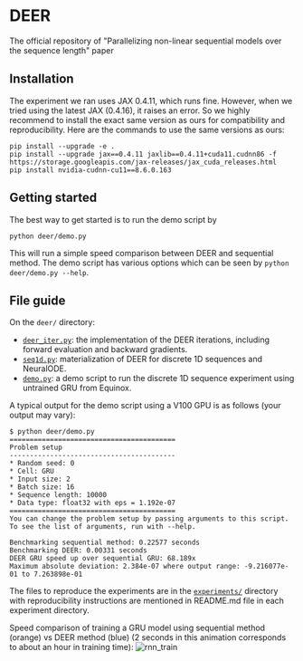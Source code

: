 # DEER
The official repository of "Parallelizing non-linear sequential models over the sequence length" paper

## Installation

The experiment we ran uses JAX 0.4.11, which runs fine.
However, when we tried using the latest JAX (0.4.16), it raises an error.
So we highly recommend to install the exact same version as ours for compatibility and reproducibility.
Here are the commands to use the same versions as ours:

```
pip install --upgrade -e .
pip install --upgrade jax==0.4.11 jaxlib==0.4.11+cuda11.cudnn86 -f https://storage.googleapis.com/jax-releases/jax_cuda_releases.html
pip install nvidia-cudnn-cu11==8.6.0.163
```

## Getting started

The best way to get started is to run the demo script by

```
python deer/demo.py
```

This will run a simple speed comparison between DEER and sequential method.
The demo script has various options which can be seen by `python deer/demo.py --help`.

## File guide

On the `deer/` directory:

* [`deer_iter.py`](deer/deer_iter.py): the implementation of the DEER iterations, including forward evaluation and backward gradients.
* [`seq1d.py`](deer/seq1d.py): materialization of DEER for discrete 1D sequences and NeuralODE.
* [`demo.py`](deer/demo.py): a demo script to run the discrete 1D sequence experiment using untrained GRU from Equinox.

A typical output for the demo script using a V100 GPU is as follows (your output may vary):

```
$ python deer/demo.py 
=========================================
Problem setup
-----------------------------------------
* Random seed: 0
* Cell: GRU
* Input size: 2
* Batch size: 16
* Sequence length: 10000
* Data type: float32 with eps = 1.192e-07
=========================================
You can change the problem setup by passing arguments to this script.
To see the list of arguments, run with --help.

Benchmarking sequential method: 0.22577 seconds
Benchmarking DEER: 0.00331 seconds
DEER GRU speed up over sequential GRU: 68.189x
Maximum absolute deviation: 2.384e-07 where output range: -9.216077e-01 to 7.263898e-01
```

The files to reproduce the experiments are in the [`experiments/`](experiments/) directory with reproducibility instructions are mentioned in README.md file in each experiment directory.

Speed comparison of training a GRU model using sequential method (orange) vs DEER method (blue) (2 seconds in this animation corresponds to about an hour in training time):
![rnn_train](https://github.com/mfkasim1/deer/assets/1624640/17659f34-219b-42b9-8683-a858a111dbdc)
